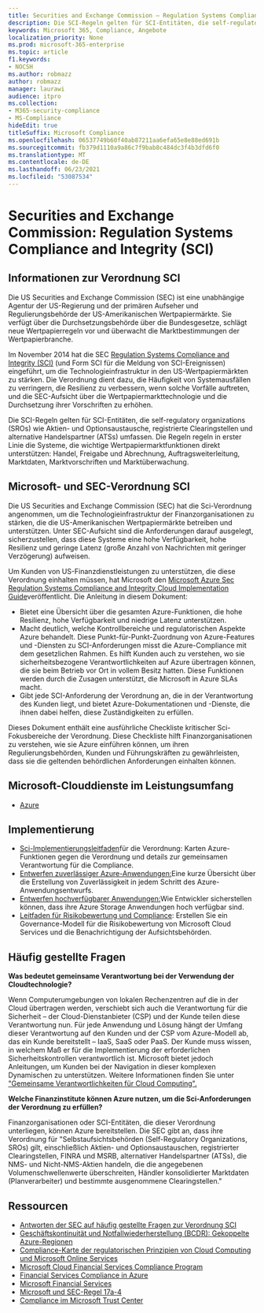```yaml
---
title: Securities and Exchange Commission – Regulation Systems Compliance and Integrity (SCI)
description: Die SCI-Regeln gelten für SCI-Entitäten, die self-regulatory organizations (SROs) wie Aktien- und Optionsaustausche, registrierte Clearingstellen und alternative Handelspartner (ATSs) umfassen.
keywords: Microsoft 365, Compliance, Angebote
localization_priority: None
ms.prod: microsoft-365-enterprise
ms.topic: article
f1.keywords:
- NOCSH
ms.author: robmazz
author: robmazz
manager: laurawi
audience: itpro
ms.collection:
- M365-security-compliance
- MS-Compliance
hideEdit: true
titleSuffix: Microsoft Compliance
ms.openlocfilehash: 06537749b60f40ab87211aa6efa65e8e88ed691b
ms.sourcegitcommit: fb379d1110a9a86c7f9bab8c484dc3f4b3dfd6f0
ms.translationtype: MT
ms.contentlocale: de-DE
ms.lasthandoff: 06/23/2021
ms.locfileid: "53087534"
---
```

# <a name="securities-and-exchange-commission-regulation-systems-compliance-and-integrity-sci"></a>Securities and Exchange Commission: Regulation Systems Compliance and Integrity (SCI)

## <a name="about-regulation-sci"></a>Informationen zur Verordnung SCI

Die US Securities and Exchange Commission (SEC) ist eine unabhängige Agentur der US-Regierung und der primären Aufseher und Regulierungsbehörde der US-Amerikanischen Wertpapiermärkte. Sie verfügt über die Durchsetzungsbehörde über die Bundesgesetze, schlägt neue Wertpapierregeln vor und überwacht die Marktbestimmungen der Wertpapierbranche.

Im November 2014 hat die SEC [Regulation Systems Compliance and Integrity (SCI)](https://www.sec.gov/rules/final/2014/34-73639.pdf) (und Form SCI für die Meldung von SCI-Ereignissen) eingeführt, um die Technologieinfrastruktur in den US-Wertpapiermärkten zu stärken. Die Verordnung dient dazu, die Häufigkeit von Systemausfällen zu verringern, die Resilienz zu verbessern, wenn solche Vorfälle auftreten, und die SEC-Aufsicht über die Wertpapiermarkttechnologie und die Durchsetzung ihrer Vorschriften zu erhöhen.

Die SCI-Regeln gelten für SCI-Entitäten, die self-regulatory organizations (SROs) wie Aktien- und Optionsaustausche, registrierte Clearingstellen und alternative Handelspartner (ATSs) umfassen. Die Regeln regeln in erster Linie die Systeme, die wichtige Wertpapiermarktfunktionen direkt unterstützen: Handel, Freigabe und Abrechnung, Auftragsweiterleitung, Marktdaten, Marktvorschriften und Marktüberwachung.

## <a name="microsoft-and-sec-regulation-sci"></a>Microsoft- und SEC-Verordnung SCI

Die US Securities and Exchange Commission (SEC) hat die Sci-Verordnung angenommen, um die Technologieinfrastruktur der Finanzorganisationen zu stärken, die die US-Amerikanischen Wertpapiermärkte betreiben und unterstützen. Unter SEC-Aufsicht sind die Anforderungen darauf ausgelegt, sicherzustellen, dass diese Systeme eine hohe Verfügbarkeit, hohe Resilienz und geringe Latenz (große Anzahl von Nachrichten mit geringer Verzögerung) aufweisen.

Um Kunden von US-Finanzdienstleistungen zu unterstützen, die diese Verordnung einhalten müssen, hat Microsoft den [Microsoft Azure Sec Regulation Systems Compliance and Integrity Cloud Implementation Guide](https://servicetrust.microsoft.com/ViewPage/TrustDocumentsV3?command=Download&downloadType=Document&downloadId=a69ce0c1-7b7e-44e9-9143-867241e6b2f9&tab=7f51cb60-3d6c-11e9-b2af-7bb9f5d2d913&docTab=7f51cb60-3d6c-11e9-b2af-7bb9f5d2d913_FAQ_and_White_Papers)veröffentlicht. Die Anleitung in diesem Dokument:

- Bietet eine Übersicht über die gesamten Azure-Funktionen, die hohe Resilienz, hohe Verfügbarkeit und niedrige Latenz unterstützen.
- Macht deutlich, welche Kontrollbereiche und regulatorischen Aspekte Azure behandelt. Diese Punkt-für-Punkt-Zuordnung von Azure-Features und -Diensten zu SCI-Anforderungen misst die Azure-Compliance mit dem gesetzlichen Rahmen. Es hilft Kunden auch zu verstehen, wo sie sicherheitsbezogene Verantwortlichkeiten auf Azure übertragen können, die sie beim Betrieb vor Ort in vollem Besitz hatten. Diese Funktionen werden durch die Zusagen unterstützt, die Microsoft in Azure SLAs macht.
- Gibt jede SCI-Anforderung der Verordnung an, die in der Verantwortung des Kunden liegt, und bietet Azure-Dokumentationen und -Dienste, die ihnen dabei helfen, diese Zuständigkeiten zu erfüllen.

Dieses Dokument enthält eine ausführliche Checkliste kritischer Sci-Fokusbereiche der Verordnung. Diese Checkliste hilft Finanzorganisationen zu verstehen, wie sie Azure einführen können, um ihren Regulierungsbehörden, Kunden und Führungskräften zu gewährleisten, dass sie die geltenden behördlichen Anforderungen einhalten können.

## <a name="microsoft-in-scope-cloud-services"></a>Microsoft-Clouddienste im Leistungsumfang

- [Azure](https://aka.ms/AzureCompliance)

## <a name="how-to-implement"></a>Implementierung

- [Sci-Implementierungsleitfaden](https://servicetrust.microsoft.com/ViewPage/TrustDocumentsV3?command=Download&downloadType=Document&downloadId=a69ce0c1-7b7e-44e9-9143-867241e6b2f9&tab=7f51cb60-3d6c-11e9-b2af-7bb9f5d2d913&docTab=7f51cb60-3d6c-11e9-b2af-7bb9f5d2d913_FAQ_and_White_Papers)für die Verordnung: Karten Azure-Funktionen gegen die Verordnung und details zur gemeinsamen Verantwortung für die Compliance.
- [Entwerfen zuverlässiger Azure-Anwendungen:](/azure/architecture/resiliency/)Eine kurze Übersicht über die Erstellung von Zuverlässigkeit in jedem Schritt des Azure-Anwendungsentwurfs.
- [Entwerfen hochverfügbarer Anwendungen:](/azure/storage/common/storage-designing-ha-apps-with-ragrs)Wie Entwickler sicherstellen können, dass ihre Azure Storage Anwendungen hoch verfügbar sind.
- [Leitfaden für Risikobewertung und Compliance](https://aka.ms/RiskGovernanceGuide): Erstellen Sie ein Governance-Modell für die Risikobewertung von Microsoft Cloud Services und die Benachrichtigung der Aufsichtsbehörden.

## <a name="frequently-asked-questions"></a>Häufig gestellte Fragen

**Was bedeutet gemeinsame Verantwortung bei der Verwendung der Cloudtechnologie?**

Wenn Computerumgebungen von lokalen Rechenzentren auf die in der Cloud übertragen werden, verschiebt sich auch die Verantwortung für die Sicherheit – der Cloud-Dienstanbieter (CSP) und der Kunde teilen diese Verantwortung nun. Für jede Anwendung und Lösung hängt der Umfang dieser Verantwortung auf den Kunden und der CSP vom Azure-Modell ab, das ein Kunde bereitstellt – IaaS, SaaS oder PaaS. Der Kunde muss wissen, in welchem Maß er für die Implementierung der erforderlichen Sicherheitskontrollen verantwortlich ist. Microsoft bietet jedoch Anleitungen, um Kunden bei der Navigation in dieser komplexen Dynamischen zu unterstützen. Weitere Informationen finden Sie unter ["Gemeinsame Verantwortlichkeiten für Cloud Computing".](https://gallery.technet.microsoft.com/Shared-Responsibilities-81d0ff91)

**Welche Finanzinstitute können Azure nutzen, um die Sci-Anforderungen der Verordnung zu erfüllen?**

Finanzorganisationen oder SCI-Entitäten, die dieser Verordnung unterliegen, können Azure bereitstellen. Die SEC gibt an, dass ihre Verordnung für "Selbstaufsichtsbehörden (Self-Regulatory Organizations, SROs) gilt, einschließlich Aktien- und Optionsaustauschen, registrierter Clearingstellen, FINRA und MSRB, alternativer Handelspartner (ATSs), die NMS- und Nicht-NMS-Aktien handeln, die die angegebenen Volumenschwellenwerte überschreiten, Händler konsolidierter Marktdaten (Planverarbeiter) und bestimmte ausgenommene Clearingstellen."

## <a name="resources"></a>Ressourcen

- [Antworten der SEC auf häufig gestellte Fragen zur Verordnung SCI](https://www.sec.gov/divisions/marketreg/regulation-sci-faq.shtml)
- [Geschäftskontinuität und Notfallwiederherstellung (BCDR): Gekoppelte Azure-Regionen](/azure/best-practices-availability-paired-regions)
- [Compliance-Karte der regulatorischen Prinzipien von Cloud Computing und Microsoft Online Services](https://aka.ms/FinServ-Guide-US)
- [Microsoft Cloud Financial Services Compliance Program](https://aka.ms/FSCP-Print)
- [Financial Services Compliance in Azure](https://aka.ms/FinServ-Compliance-Azure)
- [Microsoft Financial Services](https://aka.ms/FinServ-Compliance)
- [Microsoft und SEC-Regel 17a-4](offering-SEC-17a-4.md)
- [Compliance im Microsoft Trust Center](https://www.microsoft.com/trust-center/compliance/compliance-overview)
